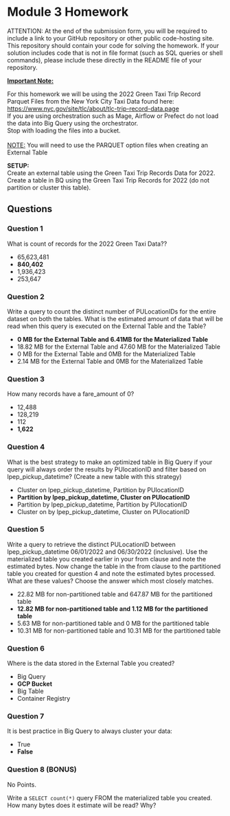 # Module 3 Homework

ATTENTION: At the end of the submission form, you will be required to include a link to your GitHub repository or other public code-hosting site. This repository should contain your code for solving the homework. If your solution includes code that is not in file format (such as SQL queries or shell commands), please include these directly in the README file of your repository.

<b><u>Important Note:</b></u> <p> For this homework we will be using the 2022 Green Taxi Trip Record Parquet Files from the New York
City Taxi Data found here: </br> https://www.nyc.gov/site/tlc/about/tlc-trip-record-data.page </br>
If you are using orchestration such as Mage, Airflow or Prefect do not load the data into Big Query using the orchestrator.</br> 
Stop with loading the files into a bucket. </br></br>
<u>NOTE:</u> You will need to use the PARQUET option files when creating an External Table</br>

<b>SETUP:</b></br>
Create an external table using the Green Taxi Trip Records Data for 2022. </br>
Create a table in BQ using the Green Taxi Trip Records for 2022 (do not partition or cluster this table). </br>
</p>

## Questions

### Question 1

What is count of records for the 2022 Green Taxi Data??

- 65,623,481
- **840,402**
- 1,936,423
- 253,647

### Question 2

Write a query to count the distinct number of PULocationIDs for the entire dataset on both the tables. What is the estimated amount of data that will be read when this query is executed on the External Table and the Table?

- **0 MB for the External Table and 6.41MB for the Materialized Table**
- 18.82 MB for the External Table and 47.60 MB for the Materialized Table
- 0 MB for the External Table and 0MB for the Materialized Table
- 2.14 MB for the External Table and 0MB for the Materialized Table

### Question 3

How many records have a fare_amount of 0?

- 12,488
- 128,219
- 112
- **1,622**

### Question 4

What is the best strategy to make an optimized table in Big Query if your query will always order the results by PUlocationID and filter based on lpep_pickup_datetime? (Create a new table with this strategy)

- Cluster on lpep_pickup_datetime, Partition by PUlocationID
- **Partition by lpep_pickup_datetime, Cluster on PUlocationID**
- Partition by lpep_pickup_datetime, Partition by PUlocationID
- Cluster on by lpep_pickup_datetime, Cluster on PUlocationID

### Question 5

Write a query to retrieve the distinct PULocationID between lpep_pickup_datetime
06/01/2022 and 06/30/2022 (inclusive). Use the materialized table you created earlier in your from clause and note the estimated bytes. Now change the table in the from clause to the partitioned table you created for question 4 and note the estimated bytes processed. What are these values? Choose the answer which most closely matches. 

- 22.82 MB for non-partitioned table and 647.87 MB for the partitioned table
- **12.82 MB for non-partitioned table and 1.12 MB for the partitioned table**
- 5.63 MB for non-partitioned table and 0 MB for the partitioned table
- 10.31 MB for non-partitioned table and 10.31 MB for the partitioned table

### Question 6

Where is the data stored in the External Table you created?

- Big Query
- **GCP Bucket**
- Big Table
- Container Registry

### Question 7

It is best practice in Big Query to always cluster your data:

- True
- **False**

### Question 8 (BONUS)

No Points.

Write a `SELECT count(*)` query FROM the materialized table you created. How many bytes does it estimate will be read? Why?
